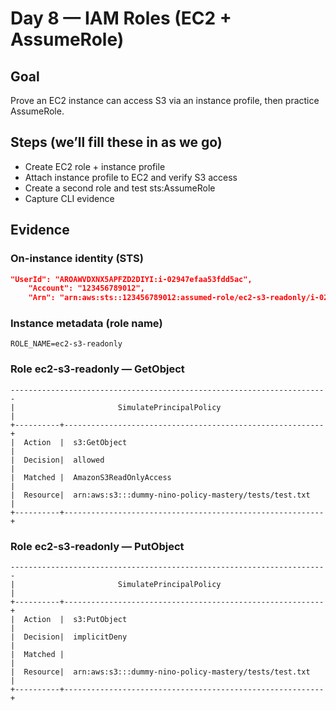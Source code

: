 # Day 8 — IAM Roles (EC2 + AssumeRole)

## Goal
Prove an EC2 instance can access S3 via an instance profile, then practice AssumeRole.

## Steps (we’ll fill these in as we go)
- Create EC2 role + instance profile
- Attach instance profile to EC2 and verify S3 access
- Create a second role and test sts:AssumeRole
- Capture CLI evidence

## Evidence

### On-instance identity (STS)

```json
"UserId": "AROAWVDXNX5APFZD2DIYI:i-02947efaa53fdd5ac",
    "Account": "123456789012",
    "Arn": "arn:aws:sts::123456789012:assumed-role/ec2-s3-readonly/i-02947efaa53fdd5ac"
```
### Instance metadata (role name)

```text
ROLE_NAME=ec2-s3-readonly
```

### Role ec2-s3-readonly — GetObject
```text
-----------------------------------------------------------------------
|                       SimulatePrincipalPolicy                       |
+----------+----------------------------------------------------------+
|  Action  |  s3:GetObject                                            |
|  Decision|  allowed                                                 |
|  Matched |  AmazonS3ReadOnlyAccess                                  |
|  Resource|  arn:aws:s3:::dummy-nino-policy-mastery/tests/test.txt   |
+----------+----------------------------------------------------------+
```

### Role ec2-s3-readonly — PutObject
```text
-----------------------------------------------------------------------
|                       SimulatePrincipalPolicy                       |
+----------+----------------------------------------------------------+
|  Action  |  s3:PutObject                                            |
|  Decision|  implicitDeny                                            |
|  Matched |                                                          |
|  Resource|  arn:aws:s3:::dummy-nino-policy-mastery/tests/test.txt   |
+----------+----------------------------------------------------------+
```

